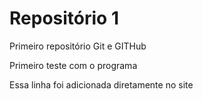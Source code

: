 # Repositório 1
 Primeiro repositório Git e GITHub

Primeiro teste com o programa

Essa linha foi adicionada diretamente no site
